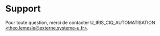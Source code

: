 # Support

Pour toute question, merci de contacter U_IRIS_CIQ_AUTOMATISATION [\<theo.lemesle@externe.systeme-u.fr\>](mailto:theo.lemesle@externe.systeme-u.fr).
